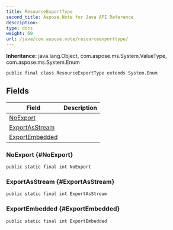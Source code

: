 ```yaml
---
title: ResourceExportType
second_title: Aspose.Note for Java API Reference
description: 
type: docs
weight: 69
url: /java/com.aspose.note/resourceexporttype/
---
```


**Inheritance:**
java.lang.Object, com.aspose.ms.System.ValueType, com.aspose.ms.System.Enum
```
public final class ResourceExportType extends System.Enum
```
## Fields

| Field | Description |
| --- | --- |
| [NoExport](#NoExport) |  |
| [ExportAsStream](#ExportAsStream) |  |
| [ExportEmbedded](#ExportEmbedded) |  |
### NoExport {#NoExport}
```
public static final int NoExport
```


### ExportAsStream {#ExportAsStream}
```
public static final int ExportAsStream
```


### ExportEmbedded {#ExportEmbedded}
```
public static final int ExportEmbedded
```


